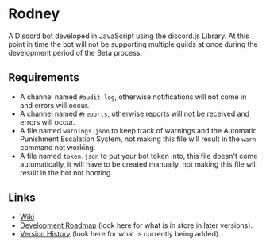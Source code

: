 # Rodney
A Discord bot developed in JavaScript using the discord.js Library.
At this point in time the bot will not be supporting multiple guilds at once during the development period of the Beta process.

## Requirements
- A channel named `#audit-log`, otherwise notifications will not come in and errors will occur.
- A channel named `#reports`, otherwise reports will not be received and errors will occur.
- A file named `warnings.json` to keep track of warnings and the Automatic Punishment Escalation System, not making this file will result in the `warn` command not working.
- A file named `token.json` to put your bot token into, this file doesn't come automatically, it will have to be created manually, not making this file will result in the bot not booting.

## Links
- [Wiki](https://github.com/shadowolfyt/RodneyTheDiscordBot/wiki)
- [Development Roadmap](https://github.com/shadowolfyt/RodneyTheDiscordBot/wiki/Development-Roadmap) (look here for what is in store in later versions).
- [Version History](https://github.com/shadowolfyt/RodneyTheDiscordBot/wiki/Version-History) (look here for what is currently being added).
